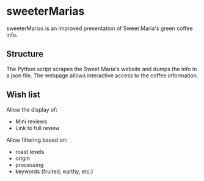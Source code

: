 sweeterMarias
=============

sweeterMarias is an improved presentation of Sweet Maria's green coffee info.

Structure
---------
The Python script scrapes the Sweet Maria's website and dumps the info in a json file.  The webpage allows interactive access to the coffee information.

Wish list
---------

Allow the display of:

* Mini reviews
* Link to full review

Allow filtering based on:

* roast levels
* origin
* processing
* keywords (fruited, earthy, etc.)
